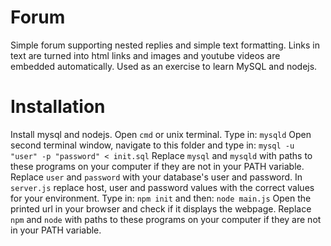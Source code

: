 # Forum
Simple forum supporting nested replies and simple text formatting.
Links in text are turned into html links and images and youtube videos are embedded automatically.
Used as an exercise to learn MySQL and nodejs.

# Installation
Install mysql and nodejs.
Open `cmd` or unix terminal.
Type in:
`mysqld`
Open second terminal window, navigate to this folder and type in:
`mysql -u "user" -p "password" < init.sql`
Replace `mysql` and `mysqld` with paths to these programs on your computer if they are not in your PATH variable.
Replace `user` and `password` with your database's user and password.
In `server.js` replace host, user and password values with the correct values for your environment. 
Type in: 
`npm init`
and then:
`node main.js`
Open the printed url in your browser and check if it displays the webpage.
Replace `npm` and `node`  with paths to these programs on your computer if they are not in your PATH variable.
